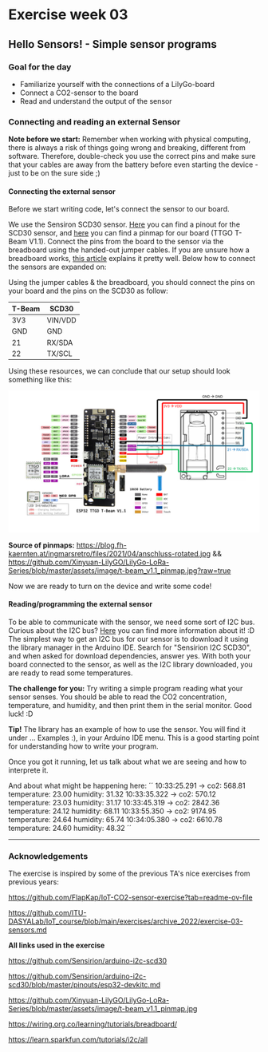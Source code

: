 # Exercise week 03
## Hello Sensors! - Simple sensor programs

### Goal for the day

  * Familiarize yourself with the connections of a LilyGo-board
  * Connect a CO2-sensor to the board
  * Read and understand the output of the sensor

### Connecting and reading an external Sensor

**Note before we start:** Remember when working with physical computing, there is always a risk of things going wrong and breaking, different from software.
Therefore, double-check you use the correct pins and make sure that your cables are away from the battery before even starting the device - just to be on the sure side ;)

#### Connecting the external sensor

Before we start writing code, let's connect the sensor to our board.

We use the Sensiron SCD30 sensor.
[Here](https://github.com/Sensirion/arduino-i2c-scd30/blob/master/pinouts/esp32-devkitc.md) you can find a pinout for the SCD30 sensor, and [here](https://github.com/Xinyuan-LilyGO/LilyGo-LoRa-Series/blob/master/assets/image/t-beam_v1.1_pinmap.jpg) you can find a pinmap for our board (TTGO T-Beam V1.1). Connect the pins from the board to the sensor via the breadboard using the handed-out jumper cables.
If you are unsure how a breadboard works, [this article](https://wiring.org.co/learning/tutorials/breadboard/) explains it pretty well. Below how to connect the sensors are expanded on:

Using the jumper cables & the breadboard, you should connect the pins on your board and the pins on the SCD30 as follow:

| T-Beam                | SCD30 |
|-----------------------|-------|
|3V3                    |VIN/VDD|
|GND                    |GND    |
|21                     |RX/SDA |
|22                    |TX/SCL |

Using these resources, we can conclude that our setup should look something like this:

![pinout](images/scd_ttgo_pinout.png)

**Source of pinmaps:** https://blog.fh-kaernten.at/ingmarsretro/files/2021/04/anschluss-rotated.jpg && https://github.com/Xinyuan-LilyGO/LilyGo-LoRa-Series/blob/master/assets/image/t-beam_v1.1_pinmap.jpg?raw=true

Now we are ready to turn on the device and write some code!

#### Reading/programming the external sensor

To be able to communicate with the sensor, we need some sort of I2C bus. Curious about the I2C bus? [Here](https://learn.sparkfun.com/tutorials/i2c/all) you can find more information about it! :D
The simplest way to get an I2C bus for our sensor is to download it using the library manager in the Arduino IDE.
Search for "Sensirion I2C SCD30", and when asked for download dependencies, answer yes.
With both your board connected to the sensor, as well as the I2C library downloaded, you are ready to read some temperatures.

**The challenge for you:** Try writing a simple program reading what your sensor senses. You should be able to read the CO2 concentration, temperature, and humidity, and then print them in the serial monitor. Good luck! :D 

**Tip!** The library has an example of how to use the sensor. You will find it under ... Examples :), in your Arduino IDE menu. This is a good starting point for understanding how to write your program.

Once you got it running, let us talk about what we are seeing and how to interprete it.

And about what might be happening here:
´´
10:33:25.291 -> co2: 568.81	temperature: 23.00	humidity: 31.32
10:33:35.322 -> co2: 570.12	temperature: 23.03	humidity: 31.17
10:33:45.319 -> co2: 2842.36	temperature: 24.12	humidity: 68.11
10:33:55.350 -> co2: 9174.95	temperature: 24.64	humidity: 65.74
10:34:05.380 -> co2: 6610.78	temperature: 24.60	humidity: 48.32
´´




---

### Acknowledgements

The exercise is inspired by some of the previous TA's nice exercises from previous years:

https://github.com/FlapKap/IoT-CO2-sensor-exercise?tab=readme-ov-file

https://github.com/ITU-DASYALab/IoT_course/blob/main/exercises/archive_2022/exercise-03-sensors.md


**All links used in the exercise**

https://github.com/Sensirion/arduino-i2c-scd30

https://github.com/Sensirion/arduino-i2c-scd30/blob/master/pinouts/esp32-devkitc.md

https://github.com/Xinyuan-LilyGO/LilyGo-LoRa-Series/blob/master/assets/image/t-beam_v1.1_pinmap.jpg

https://wiring.org.co/learning/tutorials/breadboard/

https://learn.sparkfun.com/tutorials/i2c/all
